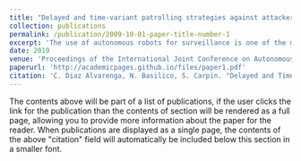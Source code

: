 ```yaml
---
title: "Delayed and time-variant patrolling strategies against attackers with local observation capabilities"
collection: publications
permalink: /publication/2009-10-01-paper-title-number-1
excerpt: 'The use of autonomous robots for surveillance is one of the most interesting applications of graph-patrolling algorithms. In recent years, considerable effort has been de- voted to tackling the problem of efficiently computing effective patrolling strategies. One of the mainstream approaches is adversarial patrolling, where a model of a strategic attacker is explicitly taken into account. A common assumption made by these techniques is to consider a worst-case attacker, char- acterized by ubiquitous and perfect observation capabilities. Motivated by the domain of robotic applications, we instead consider a more realistic and limited attacker model capable of gathering noisy observations in a locally limited range of the environment. We assume that the modeled attacker follows a behavior induced by its observations. Thus, we devise a randomized patrolling strategy based on Markov chains that makes observations reveal very little information, while still maintaining a reasonable level of protection in the environment. Our experimental results obtained in simulation confirm time- variance as a practical approach for our objective.'
date: 2019
venue: 'Proceedings of the International Joint Conference on Autonomous Agents and Multi-agent Systems (AAMAS)'
paperurl: 'http://academicpages.github.io/files/paper1.pdf'
citation: 'C. Diaz Alvarenga, N. Basilico, S. Carpin. "Delayed and Time-Variant Patrolling Strategies against Attackers with Local Observation Capabilities." Proceedings of the 2019 IEEE/RSJ International Conference on Intelligent Robots and Systems, 4869-4876'
---
```


The contents above will be part of a list of publications, if the user clicks the link for the publication than the contents of section will be rendered as a full page, allowing you to provide more information about the paper for the reader. When publications are displayed as a single page, the contents of the above "citation" field will automatically be included below this section in a smaller font.
